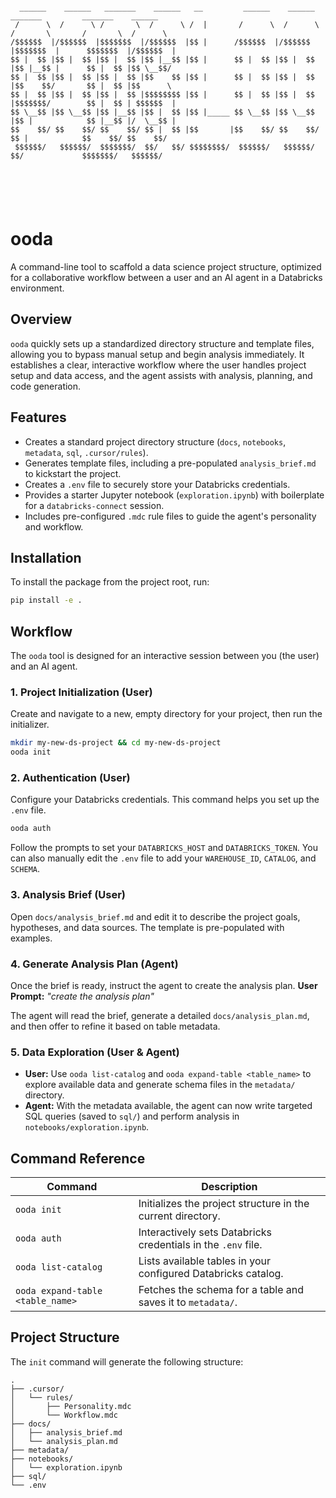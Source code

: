 ```

  ______    ______   _______    ______   __         ______    ______   _______         _______    ______  
 /      \  /      \ /       \  /      \ /  |       /      \  /      \ /       \       /       \  /      \ 
/$$$$$$  |/$$$$$$  |$$$$$$$  |/$$$$$$  |$$ |      /$$$$$$  |/$$$$$$  |$$$$$$$  |      $$$$$$$  |/$$$$$$  |
$$ |  $$ |$$ |  $$ |$$ |  $$ |$$ |__$$ |$$ |      $$ |  $$ |$$ |  $$ |$$ |__$$ |      $$ |  $$ |$$ \__$$/ 
$$ |  $$ |$$ |  $$ |$$ |  $$ |$$    $$ |$$ |      $$ |  $$ |$$ |  $$ |$$    $$/       $$ |  $$ |$$      \ 
$$ |  $$ |$$ |  $$ |$$ |  $$ |$$$$$$$$ |$$ |      $$ |  $$ |$$ |  $$ |$$$$$$$/        $$ |  $$ | $$$$$$  |
$$ \__$$ |$$ \__$$ |$$ |__$$ |$$ |  $$ |$$ |_____ $$ \__$$ |$$ \__$$ |$$ |            $$ |__$$ |/  \__$$ |
$$    $$/ $$    $$/ $$    $$/ $$ |  $$ |$$       |$$    $$/ $$    $$/ $$ |            $$    $$/ $$    $$/ 
 $$$$$$/   $$$$$$/  $$$$$$$/  $$/   $$/ $$$$$$$$/  $$$$$$/   $$$$$$/  $$/             $$$$$$$/   $$$$$$/  
                                                                                                          
                                                                                                          
                                                                                                        

                                     
```

# ooda

A command-line tool to scaffold a data science project structure, optimized for a collaborative workflow between a user and an AI agent in a Databricks environment.

## Overview

`ooda` quickly sets up a standardized directory structure and template files, allowing you to bypass manual setup and begin analysis immediately. It establishes a clear, interactive workflow where the user handles project setup and data access, and the agent assists with analysis, planning, and code generation.

## Features

- Creates a standard project directory structure (`docs`, `notebooks`, `metadata`, `sql`, `.cursor/rules`).
- Generates template files, including a pre-populated `analysis_brief.md` to kickstart the project.
- Creates a `.env` file to securely store your Databricks credentials.
- Provides a starter Jupyter notebook (`exploration.ipynb`) with boilerplate for a `databricks-connect` session.
- Includes pre-configured `.mdc` rule files to guide the agent's personality and workflow.

## Installation

To install the package from the project root, run:
```bash
pip install -e .
```

## Workflow

The `ooda` tool is designed for an interactive session between you (the user) and an AI agent.

### 1. Project Initialization (User)

Create and navigate to a new, empty directory for your project, then run the initializer.
```bash
mkdir my-new-ds-project && cd my-new-ds-project
ooda init
```

### 2. Authentication (User)

Configure your Databricks credentials. This command helps you set up the `.env` file.
```bash
ooda auth
```
Follow the prompts to set your `DATABRICKS_HOST` and `DATABRICKS_TOKEN`. You can also manually edit the `.env` file to add your `WAREHOUSE_ID`, `CATALOG`, and `SCHEMA`.

### 3. Analysis Brief (User)

Open `docs/analysis_brief.md` and edit it to describe the project goals, hypotheses, and data sources. The template is pre-populated with examples.

### 4. Generate Analysis Plan (Agent)

Once the brief is ready, instruct the agent to create the analysis plan.
**User Prompt:** *"create the analysis plan"*

The agent will read the brief, generate a detailed `docs/analysis_plan.md`, and then offer to refine it based on table metadata.

### 5. Data Exploration (User & Agent)
- **User:** Use `ooda list-catalog` and `ooda expand-table <table_name>` to explore available data and generate schema files in the `metadata/` directory.
- **Agent:** With the metadata available, the agent can now write targeted SQL queries (saved to `sql/`) and perform analysis in `notebooks/exploration.ipynb`.

## Command Reference

| Command | Description |
|---|---|
| `ooda init` | Initializes the project structure in the current directory. |
| `ooda auth` | Interactively sets Databricks credentials in the `.env` file. |
| `ooda list-catalog` | Lists available tables in your configured Databricks catalog. |
| `ooda expand-table <table_name>`| Fetches the schema for a table and saves it to `metadata/`. |

## Project Structure

The `init` command will generate the following structure:
```
.
├── .cursor/
│   └── rules/
│       ├── Personality.mdc
│       └── Workflow.mdc
├── docs/
│   ├── analysis_brief.md
│   └── analysis_plan.md
├── metadata/
├── notebooks/
│   └── exploration.ipynb
├── sql/
└── .env
``` 
